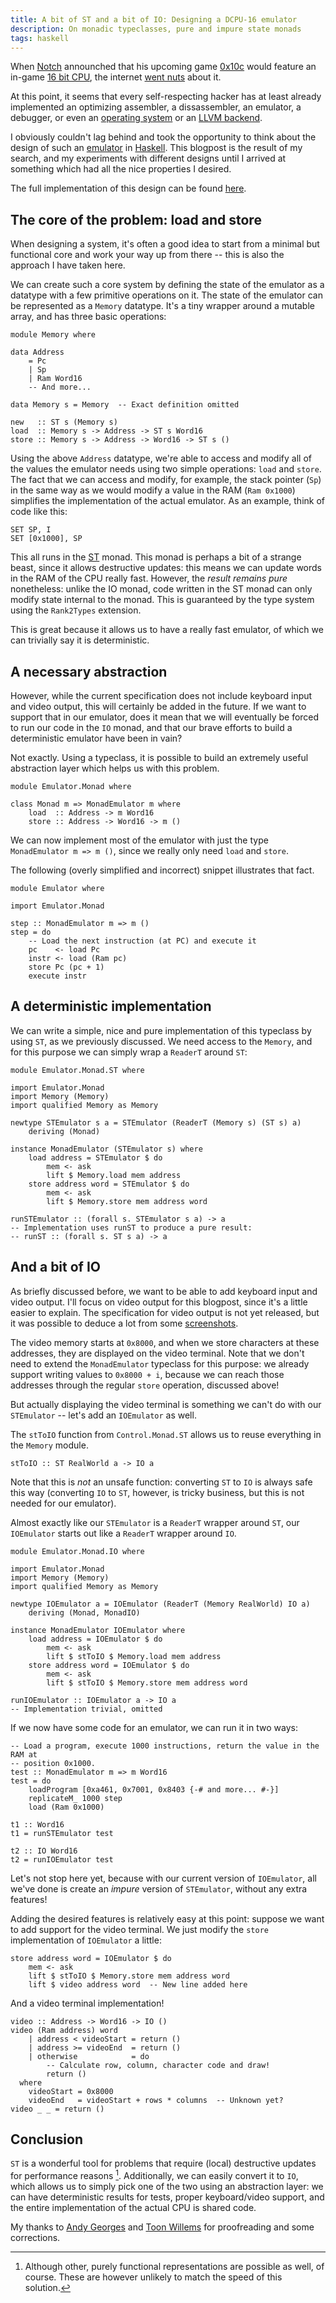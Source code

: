 ```yaml
---
title: A bit of ST and a bit of IO: Designing a DCPU-16 emulator
description: On monadic typeclasses, pure and impure state monads
tags: haskell
---
```


When [Notch] announched that his upcoming game [0x10c] would feature an in-game
[16 bit CPU], the internet [went nuts] about it.

[Notch]: http://www.mojang.com/notch/
[0x10c]: http://0x10c.com/
[16 bit CPU]: http://0x10c.com/doc/dcpu-16.txt
[went nuts]: https://github.com/blog/1098-take-over-the-galaxy-with-github

At this point, it seems that every self-respecting hacker has at least already
implemented an optimizing assembler, a dissassembler, an emulator, a debugger,
or even an [operating system] or an [LLVM backend].

[operating system]: https://github.com/jdiez17/0x42c/
[LLVM backend]: https://github.com/krasin/llvm-dcpu16/

I obviously couldn't lag behind and took the opportunity to think about the
design of such an [emulator] in [Haskell]. This blogpost is the result of my
search, and my experiments with different designs until I arrived at something
which had all the nice properties I desired.

[emulator]: https://github.com/jaspervdj/dcpu16-hs
[Haskell]: http://www.haskell.org/

The full implementation of this design can be found
[here](https://github.com/jaspervdj/dcpu16-hs).


## The core of the problem: load and store

When designing a system, it's often a good idea to start from a minimal but
functional core and work your way up from there -- this is also the approach I
have taken here.

We can create such a core system by defining the state of the emulator as a
datatype with a few primitive operations on it. The state of the emulator can be
represented as a `Memory` datatype. It's a tiny wrapper around a mutable array,
and has three basic operations:

~~~~~{.haskell}
module Memory where

data Address
    = Pc
    | Sp
    | Ram Word16
    -- And more...

data Memory s = Memory  -- Exact definition omitted

new   :: ST s (Memory s)
load  :: Memory s -> Address -> ST s Word16
store :: Memory s -> Address -> Word16 -> ST s ()
~~~~~

Using the above `Address` datatype, we're able to access and modify all of the
values the emulator needs using two simple operations: `load` and `store`. The
fact that we can access and modify, for example, the stack pointer (`Sp`) in the
same way as we would modify a value in the RAM (`Ram 0x1000`) simplifies the
implementation of the actual emulator. As an example, think of code like this:

~~~~~{.nasm}
SET SP, I
SET [0x1000], SP
~~~~~

This all runs in the [ST] monad. This monad is perhaps a bit of a strange beast,
since it allows destructive updates: this means we can update words in the RAM
of the CPU really fast. However, the *result remains pure* nonetheless: unlike
the IO monad, code written in the ST monad can only modify state internal to the
monad. This is guaranteed by the type system using the `Rank2Types` extension.

[ST]: http://www.haskell.org/ghc/docs/latest/html/libraries/base/Control-Monad-ST.html

This is great because it allows us to have a really fast emulator, of which we
can trivially say it is deterministic.

## A necessary abstraction

However, while the current specification does not include keyboard input and
video output, this will certainly be added in the future. If we want to support
that in our emulator, does it mean that we will eventually be forced to run our
code in the `IO` monad, and that our brave efforts to build a deterministic
emulator have been in vain?

Not exactly. Using a typeclass, it is possible to build an extremely useful
abstraction layer which helps us with this problem.

~~~~~{.haskell}
module Emulator.Monad where

class Monad m => MonadEmulator m where
    load  :: Address -> m Word16
    store :: Address -> Word16 -> m ()
~~~~~

We can now implement most of the emulator with just the type
`MonadEmulator m => m ()`, since we really only need `load` and `store`.

The following (overly simplified and incorrect) snippet illustrates that fact.

~~~~~{.haskell}
module Emulator where

import Emulator.Monad

step :: MonadEmulator m => m ()
step = do
    -- Load the next instruction (at PC) and execute it
    pc    <- load Pc 
    instr <- load (Ram pc)
    store Pc (pc + 1)
    execute instr
~~~~~

## A deterministic implementation

We can write a simple, nice and pure implementation of this typeclass by using
`ST`, as we previously discussed. We need access to the `Memory`, and for this
purpose we can simply wrap a `ReaderT` around `ST`:

~~~~~{.haskell}
module Emulator.Monad.ST where

import Emulator.Monad
import Memory (Memory)
import qualified Memory as Memory

newtype STEmulator s a = STEmulator (ReaderT (Memory s) (ST s) a)
    deriving (Monad)

instance MonadEmulator (STEmulator s) where
    load address = STEmulator $ do
        mem <- ask
        lift $ Memory.load mem address
    store address word = STEmulator $ do
        mem <- ask
        lift $ Memory.store mem address word

runSTEmulator :: (forall s. STEmulator s a) -> a
-- Implementation uses runST to produce a pure result:
-- runST :: (forall s. ST s a) -> a
~~~~~

## And a bit of IO

As briefly discussed before, we want to be able to add keyboard input and video
output. I'll focus on video output for this blogpost, since it's a little easier
to explain. The specification for video output is not yet released, but it was
possible to deduce a lot from some [screenshots].

[screenshots]: http://i.imgur.com/XIXc4.jpg

The video memory starts at `0x8000`, and when we store characters at these
addresses, they are displayed on the video terminal. Note that we don't need to
extend the `MonadEmulator` typeclass for this purpose: we already support
writing values to `0x8000 + i`, because we can reach those addresses through the
regular `store` operation, discussed above!

But actually displaying the video terminal is something we can't do with our
`STEmulator` -- let's add an `IOEmulator` as well.

The `stToIO` function from `Control.Monad.ST` allows us to reuse everything in
the `Memory` module.

~~~~~{.haskell}
stToIO :: ST RealWorld a -> IO a
~~~~~

Note that this is *not* an unsafe function: converting `ST` to `IO` is always
safe this way (converting `IO` to `ST`, however, is tricky business, but this is
not needed for our emulator).

Almost exactly like our `STEmulator` is a `ReaderT` wrapper around `ST`, our
`IOEmulator` starts out like a `ReaderT` wrapper around `IO`.

~~~~~{.haskell}
module Emulator.Monad.IO where

import Emulator.Monad
import Memory (Memory)
import qualified Memory as Memory

newtype IOEmulator a = IOEmulator (ReaderT (Memory RealWorld) IO a)
    deriving (Monad, MonadIO)

instance MonadEmulator IOEmulator where
    load address = IOEmulator $ do
        mem <- ask
        lift $ stToIO $ Memory.load mem address
    store address word = IOEmulator $ do
        mem <- ask
        lift $ stToIO $ Memory.store mem address word

runIOEmulator :: IOEmulator a -> IO a
-- Implementation trivial, omitted
~~~~~

If we now have some code for an emulator, we can run it in two ways:

~~~~~{.haskell}
-- Load a program, execute 1000 instructions, return the value in the RAM at
-- position 0x1000.
test :: MonadEmulator m => m Word16
test = do
    loadProgram [0xa461, 0x7001, 0x8403 {-# and more... #-}]
    replicateM_ 1000 step
    load (Ram 0x1000)

t1 :: Word16
t1 = runSTEmulator test

t2 :: IO Word16
t2 = runIOEmulator test
~~~~~

Let's not stop here yet, because with our current version of `IOEmulator`, all
we've done is create an *impure* version of `STEmulator`, without any extra
features!

Adding the desired features is relatively easy at this point: suppose we want to
add support for the video terminal. We just modify the `store` implementation of
`IOEmulator` a little:

~~~~~{.haskell}
store address word = IOEmulator $ do
    mem <- ask
    lift $ stToIO $ Memory.store mem address word
    lift $ video address word  -- New line added here
~~~~~

And a video terminal implementation!

~~~~~{.haskell}
video :: Address -> Word16 -> IO ()
video (Ram address) word
    | address < videoStart = return ()
    | address >= videoEnd  = return ()
    | otherwise            = do
        -- Calculate row, column, character code and draw!
        return ()
  where
    videoStart = 0x8000
    videoEnd   = videoStart + rows * columns  -- Unknown yet?
video _ _ = return ()
~~~~~

## Conclusion

`ST` is a wonderful tool for problems that require (local) destructive updates
for performance reasons [^representations]. Additionally, we can easily convert
it to `IO`, which allows us to simply pick one of the two using an abstraction
layer: we can have deterministic results for tests, proper keyboard/video
support, and the entire implementation of the actual CPU is shared code.

[^representations]: Although other, purely functional representations are
    possible as well, of course. These are however unlikely to match the speed
    of this solution.

My thanks to [Andy Georges] and [Toon Willems] for proofreading and some
corrections.

[Andy Georges]: http://www.itkovian.net/
[Toon Willems]: http://twitter.com/nudded
